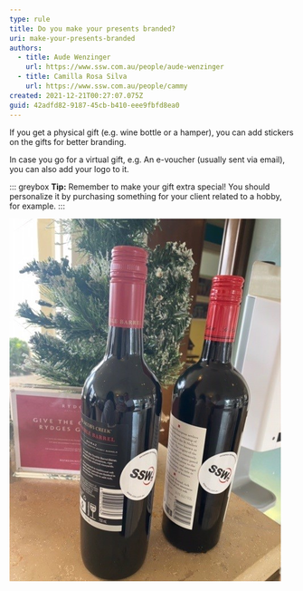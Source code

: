 ```yaml
---
type: rule
title: Do you make your presents branded?
uri: make-your-presents-branded
authors:
  - title: Aude Wenzinger
    url: https://www.ssw.com.au/people/aude-wenzinger
  - title: Camilla Rosa Silva
    url: https://www.ssw.com.au/people/cammy
created: 2021-12-21T00:27:07.075Z
guid: 42adfd82-9187-45cb-b410-eee9fbfd8ea0
---
```

If you get a physical gift (e.g. wine bottle or a hamper), you can add stickers on the gifts for better branding. 

In case you go for a virtual gift, e.g. An e-voucher (usually sent via email), you can also add your logo to it.

<!--endintro-->

::: greybox
**Tip:** Remember to make your gift extra special! You should personalize it by purchasing something for your client related to a hobby, for example.
:::

![Figure: stickers added to wine bottles as a Christmas present for clients](/rules/make-your-presents-branded/branded-gifts.jpg)
